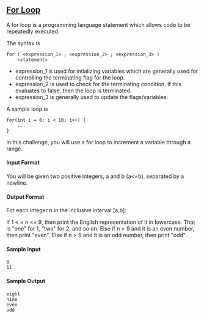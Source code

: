 ## **[For Loop](https://www.hackerrank.com/challenges/c-tutorial-for-loop)** 
A for loop is a programming language statement which allows code to be repeatedly executed.

The syntax is
```
for ( <expression_1> ; <expression_2> ; <expression_3> )
    <statement>
```
* expression_1 is used for intializing variables which are generally used for controlling the terminating flag for the loop.
* expression_2 is used to check for the terminating condition. If this evaluates to false, then the loop is terminated.
* expression_3 is generally used to update the flags/variables.

A sample loop is
```
for(int i = 0; i < 10; i++) {
    ...
}
```
In this challenge, you will use a for loop to increment a variable through a range.

#### Input Format

You will be given two positive integers, a and b (a<=b), separated by a newline.

#### Output Format

For each integer n in the inclusive interval [a,b]:

If 1 < = n <= 9, then print the English representation of it in lowercase. That is "one" for 1, "two" for 2, and so on.
Else if n > 9 and it is an even number, then print "even".
Else if n > 9 and it is an odd number, then print "odd".

#### Sample Input
```
8
11
```

#### Sample Output
```
eight
nine
even
odd
```